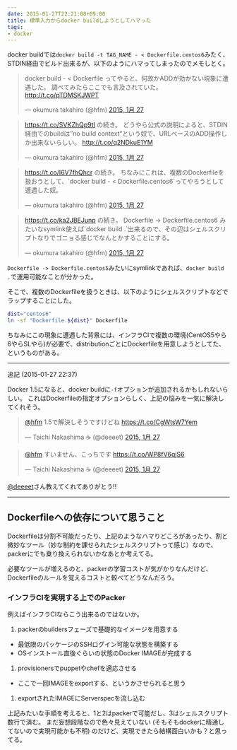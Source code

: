```yaml
---
date: 2015-01-27T22:21:08+09:00
title: 標準入力からdocker buildしようとしてハマった
tags:
- docker
---
```

docker buildでは`docker build -t TAG_NAME - < Dockerfile.centos6`みたく、STDIN経由でビルド出来るが、以下のようにハマってしまったのでメモしとく。

<blockquote class="twitter-tweet" lang="ja"><p lang="ja" dir="ltr">docker build - &lt; Dockerfile&#10;ってやると、何故かADDが効かない現象に遭遇した。&#10;&#10;調べてみたらここでも言及されていた。&#10;<a href="http://t.co/pTDMSKJWPT">http://t.co/pTDMSKJWPT</a></p>&mdash; okumura takahiro (@hfm) <a href="https://twitter.com/hfm/status/560057505573646337">2015, 1月 27</a></blockquote>
<script async src="//platform.twitter.com/widgets.js" charset="utf-8"></script>

<blockquote class="twitter-tweet" lang="ja"><p lang="ja" dir="ltr"><a href="https://t.co/SVKZhQp9tI">https://t.co/SVKZhQp9tI</a> の続き。&#10;&#10;どうやら公式の説明によると、STDIN経由でのbuildは”no build context”という奴で、URLベースのADD操作しか出来ないらしい。&#10;<a href="http://t.co/q2NDkuE1YM">http://t.co/q2NDkuE1YM</a></p>&mdash; okumura takahiro (@hfm) <a href="https://twitter.com/hfm/status/560057600629145601">2015, 1月 27</a></blockquote>

<blockquote class="twitter-tweet" lang="ja"><p lang="ja" dir="ltr"><a href="https://t.co/I6V7fhQhcr">https://t.co/I6V7fhQhcr</a> の続き。&#10;&#10;ちなみにこれは、複数のDockerfileを扱おうとして、`docker build - &lt; Dockerfile.centos6`ってやろうとして遭遇した奴。</p>&mdash; okumura takahiro (@hfm) <a href="https://twitter.com/hfm/status/560057873598644224">2015, 1月 27</a></blockquote>

<blockquote class="twitter-tweet" lang="ja"><p lang="ja" dir="ltr"><a href="https://t.co/ka2JBEJunp">https://t.co/ka2JBEJunp</a> の続き。&#10;Dockerfile -&gt; Dockerfile.centos6 みたいなsymlink使えば`docker build .`出来るので、その辺はシェルスクリプトなりでゴニョる感じでなんとかすることにする。</p>&mdash; okumura takahiro (@hfm) <a href="https://twitter.com/hfm/status/560058182903410689">2015, 1月 27</a></blockquote>

`Dockerfile -> Dockerfile.centos5`みたいにsymlinkであれば、`docker build .`で運用可能なことが分かった。

そこで、複数のDockerfileを扱うときは、以下のようにシェルスクリプトなどでラップすることにした。

```sh
dist="centos6"
ln -sf "Dockerfile.${dist}" Dockerfile
```

ちなみにこの現象に遭遇した背景には、インフラCIで複数の環境(CentOS5やら6やらSLやら)が必要で、distributionごとにDockerfileを用意しようとしてた、というものがある。

---

追記 (2015-01-27 22:37)

Docker 1.5になると、docker buildに`-f`オプションが追加されるかもしれないらしい。
これはDockerfileの指定オプションらしく、上記の悩みを一気に解決してくれそう。

<blockquote class="twitter-tweet" lang="ja"><p lang="ja" dir="ltr"><a href="https://twitter.com/hfm">@hfm</a> 1.5で解決しそうですけどね <a href="https://t.co/CgWtsW7Yem">https://t.co/CgWtsW7Yem</a></p>&mdash; Taichi Nakashima ☕️ (@deeeet) <a href="https://twitter.com/deeeet/status/560067994059960321">2015, 1月 27</a></blockquote>

<blockquote class="twitter-tweet" data-conversation="none" lang="ja"><p lang="ja" dir="ltr"><a href="https://twitter.com/hfm">@hfm</a> すいません、こっちです <a href="https://t.co/WP8fV6qjS6">https://t.co/WP8fV6qjS6</a></p>&mdash; Taichi Nakashima ☕️ (@deeeet) <a href="https://twitter.com/deeeet/status/560068243784622081">2015, 1月 27</a></blockquote>

[@deeeet](https://twitter.com/deeeet)さん教えてくれてありがとう!!

---

## Dockerfileへの依存について思うこと

Dockerfileは分割不可能だったり、上記のようなハマりどころがあったり、割と微妙なツール（妙な制約を課せられたシェルスクリプトって感じ）なので、packerにでも乗り換えられないかなあとか考えてる。

必要なツールが増えるのと、packerの学習コストが気がかりなんだけど、Dockerfileのルールを覚えるコストと較べてどうなんだろう。

### インフラCIを実現する上でのPacker

例えばインフラCIならこう出来るのではないか。

1. packerのbuildersフェーズで基礎的なイメージを用意する
  - 最低限のパッケージのSSHログイン可能な状態を構築する
  - OSインストール直後ぐらいの状態のDocker IMAGEが完成する
1. provisionersでpuppetやchefを適応させる
  - ここで一回IMAGEをexportする、というかさせられると思う
1. exportされたIMAGEにServerspecを流し込む

上記みたいな手順を考えると、1と2はpackerで可能だし、3はシェルスクリプト数行で済む。
まだ妄想段階なので色々見えていない (そもそもdockerに精通してないので実現可能かも不明) のだけど、実現できたら結構面白いかも？と思ってる。

